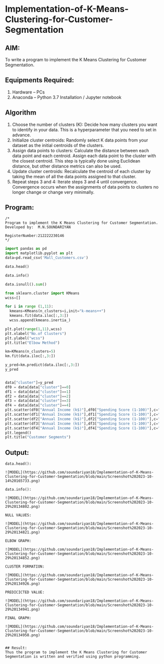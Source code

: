 # Implementation-of-K-Means-Clustering-for-Customer-Segmentation

## AIM:
To write a program to implement the K Means Clustering for Customer Segmentation.

## Equipments Required:
1. Hardware – PCs
2. Anaconda – Python 3.7 Installation / Jupyter notebook

## Algorithm

1. Choose the number of clusters (K): Decide how many clusters you want to identify in your data. This is a hyperparameter that you need to set in advance.
2. Initialize cluster centroids: Randomly select K data points from your dataset as the initial centroids of the clusters.
3. Assign data points to clusters: Calculate the distance between each data point and each centroid. Assign each data point to the cluster with the closest centroid. This step is typically done using Euclidean distance, but other distance metrics can also be used.
4. Update cluster centroids: Recalculate the centroid of each cluster by taking the mean of all the data points assigned to that cluster.
5. Repeat steps 3 and 4: Iterate steps 3 and 4 until convergence. Convergence occurs when the assignments of data points to clusters no longer change or change very minimally.

## Program:
```
/*
Program to implement the K Means Clustering for Customer Segmentation.
Developed by:  M.N.SOUNDARIYAN

RegisterNumber:212222230146  
*/
```
```python
import pandas as pd
import matplotlib.pyplot as plt
data=pd.read_csv('Mall_Customers.csv')

data.head()

data.info()

data.isnull().sum()

from sklearn.cluster import KMeans
wcss=[]

for i in range (1,11):
  kmeans=KMeans(n_clusters=i,init="k-means++")
  kmeans.fit(data.iloc[:,3:])
  wcss.append(kmeans.inertia_)

plt.plot(range(1,11),wcss)
plt.xlabel("No.of Clusters")
plt.ylabel("wcss")
plt.title("Elbow Method")

km=KMeans(n_clusters=5)
km.fit(data.iloc[:,3:])

y_pred=km.predict(data.iloc[:,3:])
y_pred


data["cluster"]=y_pred
df0 = data[data["cluster"]==0]
df1 = data[data["cluster"]==1]
df2 = data[data["cluster"]==2]
df3 = data[data["cluster"]==3]
df4 = data[data["cluster"]==4]
plt.scatter(df0["Annual Income (k$)"],df0["Spending Score (1-100)"],c="red",label="cluster0")
plt.scatter(df1["Annual Income (k$)"],df1["Spending Score (1-100)"],c="purple",label="cluster1")
plt.scatter(df2["Annual Income (k$)"],df2["Spending Score (1-100)"],c="blue",label="cluster2")
plt.scatter(df3["Annual Income (k$)"],df3["Spending Score (1-100)"],c="green",label="cluster3")
plt.scatter(df4["Annual Income (k$)"],df4["Spending Score (1-100)"],c="orange",label="cluster4")
plt.legend()
plt.title("Customer Segments")
```


## Output:
```
data.head():

![MODEL](https://github.com/soundariyan18/Implementation-of-K-Means-Clustering-for-Customer-Segmentation/blob/main/Screenshot%202023-10-14%20165733.png)

data.info():

![MODEL](https://github.com/soundariyan18/Implementation-of-K-Means-Clustering-for-Customer-Segmentation/blob/main/Screenshot%202023-10-29%20134802.png)

NULL VALUES:

![MODEL](https://github.com/soundariyan18/Implementation-of-K-Means-Clustering-for-Customer-Segmentation/blob/main/Screenshot%202023-10-29%20134821.png)

ELBOW GRAPH:

![MODEL](https://github.com/soundariyan18/Implementation-of-K-Means-Clustering-for-Customer-Segmentation/blob/main/Screenshot%202023-10-29%20134852.png)

CLUSTER FORMATION:

![MODEL](https://github.com/soundariyan18/Implementation-of-K-Means-Clustering-for-Customer-Segmentation/blob/main/Screenshot%202023-10-29%20134926.png)

PREDICICTED VALUE:

![MODEL](https://github.com/soundariyan18/Implementation-of-K-Means-Clustering-for-Customer-Segmentation/blob/main/Screenshot%202023-10-29%20134941.png)

FINAL GRAPH:

![MODEL](https://github.com/soundariyan18/Implementation-of-K-Means-Clustering-for-Customer-Segmentation/blob/main/Screenshot%202023-10-29%20134958.png)


## Result:
Thus the program to implement the K Means Clustering for Customer Segmentation is written and verified using python programming.
